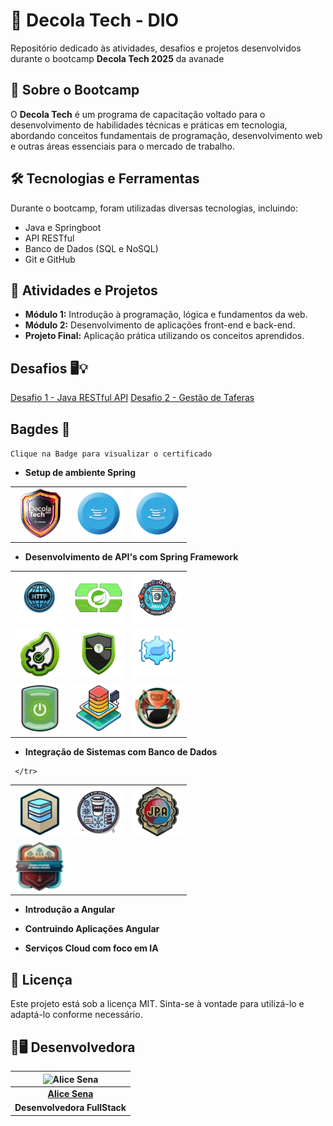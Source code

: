 # 🚀 Decola Tech - DIO

Repositório dedicado às atividades, desafios e projetos desenvolvidos durante o bootcamp **Decola Tech 2025** da avanade 

## 📌 Sobre o Bootcamp
O **Decola Tech** é um programa de capacitação voltado para o desenvolvimento de habilidades técnicas e práticas em tecnologia, abordando conceitos fundamentais de programação, desenvolvimento web e outras áreas essenciais para o mercado de trabalho.

## 🛠 Tecnologias e Ferramentas
Durante o bootcamp, foram utilizadas diversas tecnologias, incluindo:

- Java e Springboot
- API RESTful
- Banco de Dados (SQL e NoSQL)
- Git e GitHub


## 📌 Atividades e Projetos
- **Módulo 1:** Introdução à programação, lógica e fundamentos da web.
- **Módulo 2:** Desenvolvimento de aplicações front-end e back-end.
- **Projeto Final:** Aplicação prática utilizando os conceitos aprendidos.

## Desafios 🖥️💡
[Desafio 1 - Java RESTful API](https://github.com/alicessena/decolatech-dio/tree/main/desafios/desafio-1") 
[Desafio 2 - Gestão de Taferas ](https://github.com/alicessena/decolatech-dio/tree/main/desafios/desafio-2") 

## Bagdes 🏅 

`Clique na Badge para visualizar o certificado`

- **Setup de ambiente Spring**

<table>
  <tr>
    <td>
        <a href="https://hermes.dio.me/certificates/LPNYIKFM.pdf"><img src="./img/decola.png" width="80px"></a>
    </td>
      <td>
        <a href="https://hermes.dio.me/certificates/7YMKYANB.pdf"><img src="./img/java.png" width="80px"></a>
    </td>
      <td>
        <a href="https://hermes.dio.me/certificates/Z5JPLGRD.pdf"><img src="./img/java.png" width="80px"></a>
    </td>
  </tr>
  </table>

  - **Desenvolvimento de API's com Spring Framework**

  <table>
  <tr>
    <td>
        <a href="https://hermes.dio.me/certificates/Z1H1DAVO.pdf"><img src="./img/http.png" width="80px"></a>
    </td>
     <td>
        <a href="https://hermes.dio.me/certificates/LHKRHYPH.pdf"><img src="./img/spring.webp" width="80px"></a>
    </td>
     <td>
        <a href="https://hermes.dio.me/certificates/QONQ5JCM.pdf"><img src="./img/maven.webp" width="80px"></a>
    </td>
    </tr>
     <tr>
     <td>
        <a href="https://hermes.dio.me/certificates/YGHAT0VA.pdf"><img src="./img/restspring.webp" width="80px"></a>
    </td>
     <td>
        <a href="https://hermes.dio.me/certificates/AJF7DAY1.pdf"><img src="./img/restspringsecurity.webp" width="80px"></a>
    </td>
     <td>
        <a href="https://hermes.dio.me/certificates/CPTQUGZK.pdf"><img src="./img/b1.webp" width="80px"></a>
    </td>
  </tr>
     <tr>
     <td>
        <a href="https://hermes.dio.me/certificates/D3LWTJZM.pdf"><img src="./img/b3.webp" width="80px"></a>
    </td>
     <td>
        <a href="https://hermes.dio.me/certificates/ILPAH33Y.pdf"><img src="./img/b2.webp" width="80px"></a>
    </td>
     <td>
        <a href=""><img src="./img/b4.webp" width="80px"></a>
    </td>
     
  </tr>
  </table>

  - **Integração de Sistemas com Banco de Dados**
  <table>
    <tr>
     <td>
        <a href="https://hermes.dio.me/certificates/CN1RQ5HC.pdf"><img src="./img/b6.webp" width="80px"></a>
    </td>
     <td>
        <a href="https://hermes.dio.me/certificates/EXF53F4Y.pdf"><img src="./img/b5.webp" width="80px"></a>
    </td>
     <td>
        <a href="https://hermes.dio.me/certificates/VRTOYBY1.pdf"><img src="./img/b7.webp" width="80px"></a>
    </td>
     </tr>
    <tr>
     <td>
        <a href="https://hermes.dio.me/certificates/DHCSO5M6.pdf"><img src="./img/b8.webp" width="80px"></a>
    </td>
     
     </tr>
  </table>

  - **Introdução a Angular**

  - **Contruindo Aplicações Angular**

  - **Serviços Cloud com foco em IA**


## 📜 Licença
Este projeto está sob a licença MIT. Sinta-se à vontade para utilizá-lo e adaptá-lo conforme necessário.

## 👩🖥 Desenvolvedora

| ![Alice Sena][img] |
|:--------------------:|
| [**Alice Sena**](https://www.linkedin.com/in/alicessenapereira/)      |
| **Desenvolvedora FullStack**     |

[img]: https://i.imgur.com/xRyocfv.png
